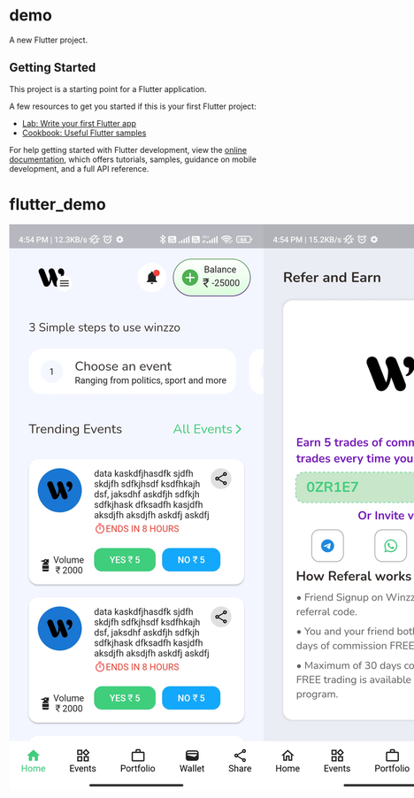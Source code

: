 # demo

A new Flutter project.

## Getting Started

This project is a starting point for a Flutter application.

A few resources to get you started if this is your first Flutter project:

- [Lab: Write your first Flutter app](https://docs.flutter.dev/get-started/codelab)
- [Cookbook: Useful Flutter samples](https://docs.flutter.dev/cookbook)

For help getting started with Flutter development, view the
[online documentation](https://docs.flutter.dev/), which offers tutorials,
samples, guidance on mobile development, and a full API reference.
# flutter_demo

<div style="display:flex">
    <img src="assets/images/screens/Screenshot_2022-08-30-16-54-25-184_com.example.demo.jpg" alt="Home" >
    <img src="assets/images/screens/Screenshot_2022-08-30-16-54-30-505_com.example.demo.jpg" alt="Refer and Earn" >
    <img src="assets/images/screens/Screenshot_2022-08-30-16-54-33-338_com.example.demo.jpg" alt="Wallet" >
</div>